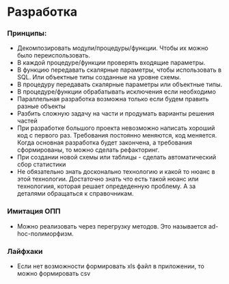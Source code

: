 # Разработка

### Принципы:
  - Декомпозировать модули/процедуры/функции. Чтобы их можно было переиспользовать.
  - В каждой процедуре/функции проверять входящие параметры.
  - В функцию передавать скалярные параметры, чтобы использовать в SQL. Или объектные типы созданные на уровне схемы.
  - В процедуру передавать скалярные параметры или объектные типы. 
  - В процедуре/функции обрабатывать исключения если необходимо
  - Параллельная разработка возможна только если будем править разные объекты
  - Разбить сложную задачу на части и продумать варианты решения частей
  - При разработке большого проекта невозможно написать хороший код с первого раз. Требования постоянно меняются, код меняется. Когда основная разработка будет закончена, а требования сформированы, то можно сделать рефакторинг.
  - При создании новой схемы или таблицы - сделать автоматический сбор статистики
  - Не обязательно знать досконально технологию и какой то нюанс в этой технологии. Достаточно знать что есть такой нюанс или технологиия, которая решает опредеденную проблему. А за деталями обращаться к справочникам. 

### Имитация ОПП
  - Можно реализовать через перегрузку методов. Это называется ad-hoc-полиморфизм.

### Лайфхаки 
  - Если нет возможности формировать xls файл в приложении, то можно формировать csv